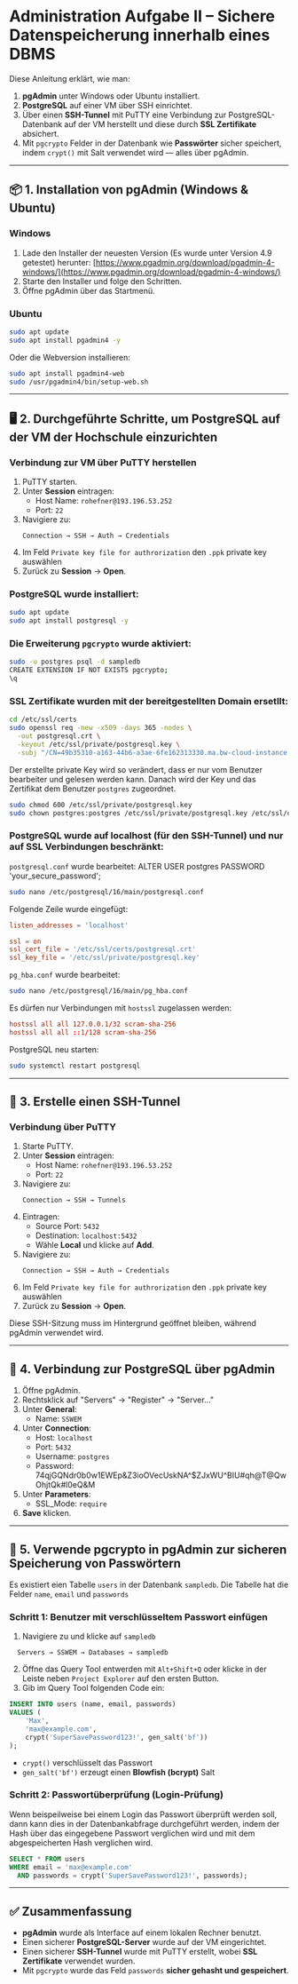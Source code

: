 
# Administration Aufgabe II – Sichere Datenspeicherung innerhalb eines DBMS

Diese Anleitung erklärt, wie man:

1. **pgAdmin** unter Windows oder Ubuntu installiert.
2. **PostgreSQL** auf einer VM über SSH einrichtet.
3. Über einen **SSH-Tunnel** mit PuTTY eine Verbindung zur PostgreSQL-Datenbank auf der VM herstellt und diese durch **SSL Zertifikate** absichert.
4. Mit `pgcrypto` Felder in der Datenbank wie **Passwörter** sicher speichert, indem `crypt()` mit Salt verwendet wird — alles über pgAdmin.

---

## 📦 1. Installation von pgAdmin (Windows & Ubuntu)

### Windows

1. Lade den Installer der neuesten Version (Es wurde unter Version 4.9 getestet) herunter: [https://www.pgadmin.org/download/pgadmin-4-windows/](https://www.pgadmin.org/download/pgadmin-4-windows/)
2. Starte den Installer und folge den Schritten.
3. Öffne pgAdmin über das Startmenü.

### Ubuntu

```bash
sudo apt update
sudo apt install pgadmin4 -y
```

Oder die Webversion installieren:

```bash
sudo apt install pgadmin4-web
sudo /usr/pgadmin4/bin/setup-web.sh
```

---

## 🖥️ 2. Durchgeführte Schritte, um PostgreSQL auf der VM der Hochschule einzurichten

### Verbindung zur VM über PuTTY herstellen

1. PuTTY starten.
2. Unter **Session** eintragen:
   - Host Name: `rohefner@193.196.53.252`
   - Port: `22`
3. Navigiere zu:
   ```
   Connection → SSH → Auth → Credentials
   ```
4. Im Feld `Private key file for authrorization` den `.ppk` private key auswählen
5. Zurück zu **Session** → **Open**.

### PostgreSQL wurde installiert:

```bash
sudo apt update
sudo apt install postgresql -y
```

### Die Erweiterung `pgcrypto` wurde aktiviert:

```bash
sudo -u postgres psql -d sampledb
CREATE EXTENSION IF NOT EXISTS pgcrypto;
\q
```

### SSL Zertifikate wurden mit der bereitgestellten Domain ersetllt:

```bash
cd /etc/ssl/certs
sudo openssl req -new -x509 -days 365 -nodes \
  -out postgresql.crt \
  -keyout /etc/ssl/private/postgresql.key \
  -subj "/CN=49b35310-a163-44b6-a3ae-6fe162313330.ma.bw-cloud-instance.org"
```
Der erstellte private Key wird so verändert, dass er nur vom Benutzer bearbeiter und gelesen werden kann. Danach wird der Key und das Zertifikat dem Benutzer `postgres` zugeordnet. 
```bash
sudo chmod 600 /etc/ssl/private/postgresql.key
sudo chown postgres:postgres /etc/ssl/private/postgresql.key /etc/ssl/certs/postgresql.crt
```

### PostgreSQL wurde auf localhost (für den SSH-Tunnel) und nur auf SSL Verbindungen beschränkt:

`postgresql.conf` wurde bearbeitet:
ALTER USER postgres PASSWORD 'your_secure_password';

```bash
sudo nano /etc/postgresql/16/main/postgresql.conf
```

Folgende Zeile wurde eingefügt:

```conf
listen_addresses = 'localhost'

ssl = on
ssl_cert_file = '/etc/ssl/certs/postgresql.crt'
ssl_key_file = '/etc/ssl/private/postgresql.key'
```

`pg_hba.conf` wurde bearbeitet:

```bash
sudo nano /etc/postgresql/16/main/pg_hba.conf
```

Es dürfen nur Verbindungen mit `hostssl` zugelassen werden:

```conf        
hostssl all all 127.0.0.1/32 scram-sha-256
hostssl all all ::1/128 scram-sha-256
```

PostgreSQL neu starten:

```bash
sudo systemctl restart postgresql
```

---

## 🔐 3. Erstelle einen SSH-Tunnel

### Verbindung über PuTTY

1. Starte PuTTY.
2. Unter **Session** eintragen:
   - Host Name: `rohefner@193.196.53.252`
   - Port: `22`
3. Navigiere zu:
   ```
   Connection → SSH → Tunnels
   ```
4. Eintragen:
   - Source Port: `5432`
   - Destination: `localhost:5432`
   - Wähle **Local** und klicke auf **Add**.
5. Navigiere zu:
   ```
   Connection → SSH → Auth → Credentials
   ```
6. Im Feld `Private key file for authrorization` den `.ppk` private key auswählen
7. Zurück zu **Session** → **Open**.


Diese SSH-Sitzung muss im Hintergrund geöffnet bleiben, während pgAdmin verwendet wird.

---

## 🔌 4. Verbindung zur PostgreSQL über pgAdmin

1. Öffne pgAdmin.
2. Rechtsklick auf "Servers" → "Register" → "Server..."
3. Unter **General**:
   - Name: `SSWEM`
4. Unter **Connection**:
   - Host: `localhost`
   - Port: `5432`
   - Username: `postgres`
   - Password: 74qjGQNdr0b0w1EWEp&Z3ioOVecUskNA^$ZJxWU^BIU#qh@T@QwOhjtQk#l0eQ&M
5. Unter **Parameters**:
   - SSL_Mode: `require`
6. **Save** klicken.
---

## 🔐 5. Verwende pgcrypto in pgAdmin zur sicheren Speicherung von Passwörtern

Es existiert eien Tabelle `users` in der Datenbank `sampledb`. Die Tabelle hat die Felder `name`, `email` und `passwords`

### Schritt 1: Benutzer mit verschlüsseltem Passwort einfügen

1. Navigiere zu und klicke auf `sampledb`
 ```
   Servers → SSWEM → Databases → sampledb
```
2. Öffne das Query Tool entwerden mit `Alt+Shift+Q` oder klicke in der Leiste neben `Project Explorer` auf den ersten Button. 
3. Gib im Query Tool folgenden Code ein:
```sql
INSERT INTO users (name, email, passwords)
VALUES (
    'Max',
    'max@example.com',
    crypt('SuperSavePassword123!', gen_salt('bf'))
);
```

- `crypt()` verschlüsselt das Passwort
- `gen_salt('bf')` erzeugt einen **Blowfish (bcrypt)** Salt

### Schritt 2: Passwortüberprüfung (Login-Prüfung)
Wenn beispeilweise bei einem Login das Passwort überprüft werden soll, dann kann dies in der Datenbankabfrage durchgeführt werden, indem der Hash über das eingegebene Passwort verglichen wird und mit dem abgespeicherten Hash verglichen wird. 
```sql
SELECT * FROM users
WHERE email = 'max@example.com'
  AND passwords = crypt('SuperSavePassword123!', passwords);
```

---

## ✅ Zusammenfassung

- **pgAdmin** wurde als Interface auf einem lokalen Rechner benutzt.
- Einen sicherer **PostgreSQL-Server** wurde auf der VM eingerichtet.
- Einen sicherer **SSH-Tunnel**  wurde mit PuTTY erstellt, wobei **SSL Zertifikate** verwendet wurden.
- Mit `pgcrypto` wurde das Feld `passwords` **sicher gehasht und gespeichert**.
